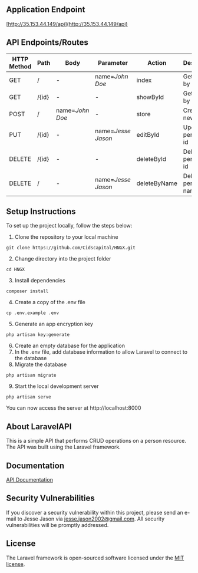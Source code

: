 ## Application Endpoint
[http://35.153.44.149/api](http://35.153.44.149/api)

## API Endpoints/Routes
| HTTP Method	 | Path  | Body            | Parameter          | Action       | Description             |
|--------------|-------|-----------------|--------------------|--------------|-------------------------|
| GET          | /     | -               | name=_John Doe_    | index        | Get Details by name     |
| GET          | /{id} | -               | -                  | showById     | Get Details by id       |
| POST         | /     | name=_John Doe_ | -                  | store        | Create a new person     |
| PUT          | /{id} | -               | name=_Jesse Jason_ | editById     | Update a person by id   |
| DELETE       | /{id} | -               | -                  | deleteById   | Delete a person by id   |
 | DELETE       | /     | -               | name=_Jesse Jason_ | deleteByName | Delete a person by name |

<h2> Setup Instructions </h2>

To set up the project locally, follow the steps below:

1. Clone the repository to your local machine
```text
git clone https://github.com/Cidscapital/HNGX.git
```
2. Change directory into the project folder
```text
cd HNGX
```
3. Install dependencies
```text
composer install
```
4. Create a copy of the .env file
```text
cp .env.example .env
```
5. Generate an app encryption key
```text 
php artisan key:generate
```
6. Create an empty database for the application
7. In the .env file, add database information to allow Laravel to connect to the database
8. Migrate the database
```text
php artisan migrate
```
9. Start the local development server
```text
php artisan serve
```

You can now access the server at http://localhost:8000


## About LaravelAPI

This is a simple API that performs CRUD operations on a person resource. The API was built using the Laravel framework.

## Documentation
[API Documentation](DOCUMENTATION.md)



## Security Vulnerabilities

If you discover a security vulnerability within this project, please send an e-mail to Jesse Jason via [jesse.jason2002@gmail.com](mailto:jesse.jason2002@gmail.com). All security vulnerabilities will be promptly addressed.

## License

The Laravel framework is open-sourced software licensed under the [MIT license](https://opensource.org/licenses/MIT).

